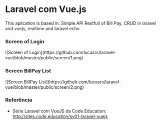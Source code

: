 <h1>Laravel com Vue.js</h1>

<p>This aplication is based in: Simple API Restfull of Bill Pay, CRUD in laravel and vuejs, realtime and laravel echo</p>

<h3>Screen of Login</h3>
![Screen of Login](https://github.com/lucasrs/laravel-vue/blob/master/public/screen/1.png)

<h3>Screen BillPay List</h3>
![Screen BillPay List](https://github.com/lucasrs/laravel-vue/blob/master/public/screen/2.png)


<h3>Referência</h3>

- Série Laravel com VueJS da Code Education: http://sites.code.education/sv01-laravel-vuejs 
